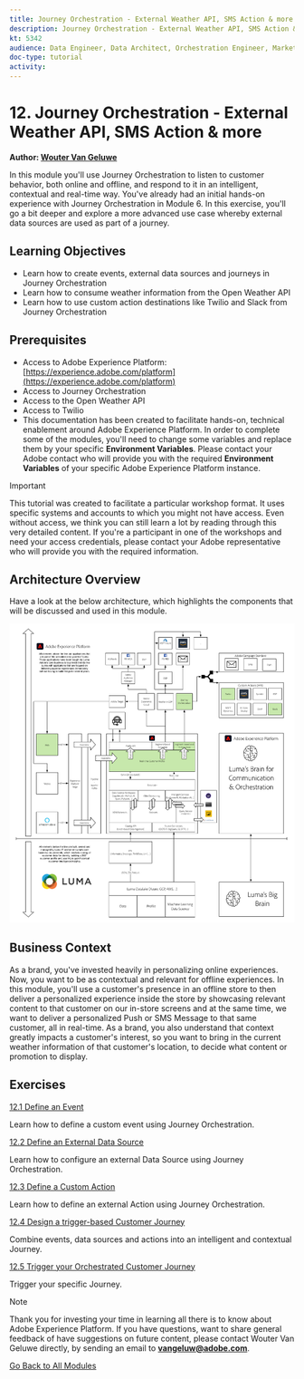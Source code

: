 ```yaml
---
title: Journey Orchestration - External Weather API, SMS Action & more
description: Journey Orchestration - External Weather API, SMS Action & more
kt: 5342
audience: Data Engineer, Data Architect, Orchestration Engineer, Marketer
doc-type: tutorial
activity: 
---
```


# 12. Journey Orchestration - External Weather API, SMS Action & more

**Author: [Wouter Van Geluwe](https://www.linkedin.com/in/woutervangeluwe/)**

In this module you'll use Journey Orchestration to listen to customer behavior, both online and offline, and respond to it in an intelligent, contextual and real-time way. You've already had an initial hands-on experience with Journey Orchestration in Module 6. In this exercise, you'll go a bit deeper and explore a more advanced use case whereby external data sources are used as part of a journey.

## Learning Objectives

- Learn how to create events, external data sources and journeys in Journey Orchestration
- Learn how to consume weather information from the Open Weather API
- Learn how to use custom action destinations like Twilio and Slack from Journey Orchestration

## Prerequisites

- Access to Adobe Experience Platform: [https://experience.adobe.com/platform](https://experience.adobe.com/platform)
- Access to Journey Orchestration
- Access to the Open Weather API
- Access to Twilio
- This documentation has been created to facilitate hands-on, technical enablement around Adobe Experience Platform. In order to complete some of the modules, you'll need to change some variables and replace them by your specific **Environment Variables**. Please contact your Adobe contact who will provide you with the required **Environment Variables** of your specific Adobe Experience Platform instance.

>[!IMPORTANT] 
>
>This tutorial was created to facilitate a particular workshop format. It uses specific systems and accounts to which you might not have access. Even without access, we think you can still learn a lot by reading through this very detailed content. If you're a participant in one of the workshops and need your access credentials, please contact your Adobe representative who will provide you with the required information.

## Architecture Overview

Have a look at the below architecture, which highlights the components that will be discussed and used in this module.

![Architecture Overview](../../assets/images/architecturem12.png)

## Business Context

As a brand, you've invested heavily in personalizing online experiences. Now, you want to be as contextual and relevant for offline experiences.
In this module, you'll use a customer's presence in an offline store to then deliver a personalized experience inside the store by showcasing relevant content to that customer on our in-store screens and at the same time, we want to deliver a personalized Push or SMS Message to that same customer, all in real-time.
As a brand, you also understand that context greatly impacts a customer's interest, so you want to bring in the current weather information of that customer's location, to decide what content or promotion to display.

## Exercises

[12.1 Define an Event](./ex1.md)

Learn how to define a custom event using Journey Orchestration.

[12.2 Define an External Data Source](./ex2.md)

Learn how to configure an external Data Source using Journey Orchestration.

[12.3 Define a Custom Action](./ex3.md)

Learn how to define an external Action using Journey Orchestration.

[12.4 Design a trigger-based Customer Journey](./ex4.md)

Combine events, data sources and actions into an intelligent and contextual Journey.

[12.5 Trigger your Orchestrated Customer Journey](./ex5.md)

Trigger your specific Journey.

>[!NOTE]
>
>Thank you for investing your time in learning all there is to know about Adobe Experience Platform. If you have questions, want to share general feedback of have suggestions on future content, please contact Wouter Van Geluwe directly, by sending an email to **vangeluw@adobe.com**.

[Go Back to All Modules](../../overview.md)

